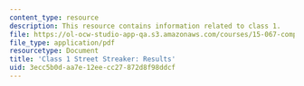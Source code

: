 ```yaml
---
content_type: resource
description: This resource contains information related to class 1.
file: https://ol-ocw-studio-app-qa.s3.amazonaws.com/courses/15-067-competitive-decision-making-and-negotiation-spring-2011/3ecc5b0daa7e12eecc27872d8f98ddcf_MIT15_067S11_Cl1_St_Str_RE.pdf
file_type: application/pdf
resourcetype: Document
title: 'Class 1 Street Streaker: Results'
uid: 3ecc5b0d-aa7e-12ee-cc27-872d8f98ddcf
---
```

